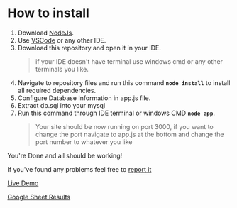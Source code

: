 # How to install
1. Download [NodeJs](https://nodejs.org/dist/v12.11.1/node-v12.11.1-x64.msi).
2. Use [VSCode](https://code.visualstudio.com/) or any other IDE.
3. Download this repository and open it in your IDE.
    > if your IDE doesn't have terminal use windows cmd or any other terminals you like.
4. Navigate to repository files and run this command **`node install`** to install all required dependencies.
4. Configure Database Information in app.js file.
5. Extract db.sql into your mysql
6. Run this command through IDE terminal or windows CMD **`node app`**.
    > Your site should be now running on port 3000, if you want to change the port navigate to app.js at the bottom and change the port number to whatever you like

You're Done and all should be working!

If you've found any problems feel free to [report it](https://github.com/IEEE-CUSB/task2-NodeJS-MiDo/issues/new)

[Live Demo](http://mido.sundays.org.uk)

[Google Sheet Results](https://docs.google.com/spreadsheets/d/1AoTk7I1iWiNJJojK4YNBM4A2XwpwYaMgjnUESFSc4pA/edit?usp=sharing)
